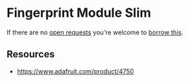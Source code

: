 # Fingerprint Module Slim
If there are no [open requests](../../../../issues?q=is%3Aissue+is%3Aopen+%22Fingerprint+Module+Slim%22+in%3Atitle) you're welcome to [borrow this](../../../../issues/new?title=Borrow+request+for+Fingerprint+Module+Slim&body=1+piece+of+%5Bthis%5D%28..%2Fblob%2Fmain%2F.%2FHardware%2FModules%2FFingerprint_Module_Slim.md%29+for+~2+weeks.).

## Resources
- https://www.adafruit.com/product/4750

